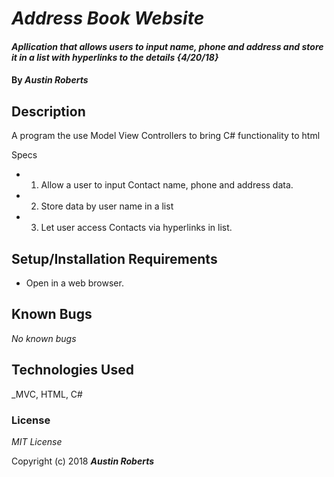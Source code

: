 # _Address Book Website_

#### _Apllication that allows users to input name, phone and address and store it in a list with hyperlinks to the details {4/20/18}_

#### By _**Austin Roberts**_

## Description
A program the use Model View Controllers to bring C# functionality to html

Specs
* 1. Allow a user to input Contact name, phone and address data.
* 2. Store data by user name in a list
* 3. Let user access Contacts via hyperlinks in list.

## Setup/Installation Requirements

* Open in a web browser.

## Known Bugs

_No known bugs_


## Technologies Used

_MVC, HTML, C#

### License

*MIT License*

Copyright (c) 2018 **_Austin Roberts_**
